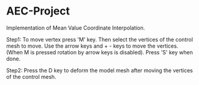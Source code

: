 # AEC-Project
Implementation of Mean Value Coordinate Interpolation.

Step1: To move vertex press 'M' key. Then select the vertices of the control mesh to move. Use the arrow keys and + - keys to move the vertices.
(When M is pressed rotation by arrow keys is disabled). Press 'S' key when done.

Step2: Press the D key to deform the model mesh after moving the vertices of the control mesh.

